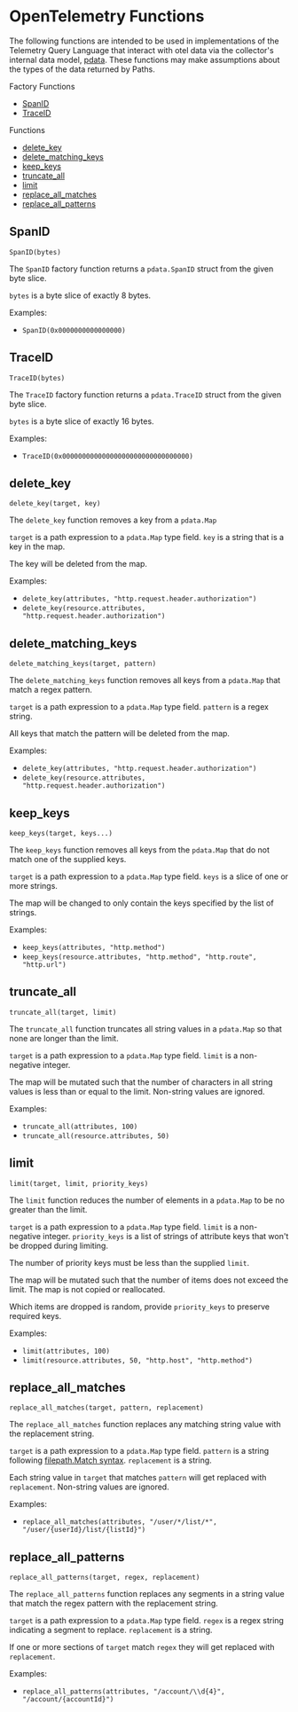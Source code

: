 # OpenTelemetry Functions

The following functions are intended to be used in implementations of the Telemetry Query Language that interact with otel data via the collector's internal data model, [pdata](https://github.com/open-telemetry/opentelemetry-collector/tree/main/pdata). These functions may make assumptions about the types of the data returned by Paths.

Factory Functions
- [SpanID](#spanid)
- [TraceID](#traceid)

Functions
- [delete_key](#delete_key)
- [delete_matching_keys](#delete_matching_keys)
- [keep_keys](#keep_keys)
- [truncate_all](#truncate_all)
- [limit](#limit)
- [replace_all_matches](#replace_all_matches)
- [replace_all_patterns](#replace_all_patterns)

## SpanID

`SpanID(bytes)`

The `SpanID` factory function returns a `pdata.SpanID` struct from the given byte slice.

`bytes` is a byte slice of exactly 8 bytes.

Examples:

- `SpanID(0x0000000000000000)`

## TraceID

`TraceID(bytes)`

The `TraceID` factory function returns a `pdata.TraceID` struct from the given byte slice.

`bytes` is a byte slice of exactly 16 bytes.

Examples:

- `TraceID(0x00000000000000000000000000000000)`

## delete_key

`delete_key(target, key)`

The `delete_key` function removes a key from a `pdata.Map`

`target` is a path expression to a `pdata.Map` type field. `key` is a string that is a key in the map.  

The key will be deleted from the map.

Examples:

- `delete_key(attributes, "http.request.header.authorization")`
- `delete_key(resource.attributes, "http.request.header.authorization")`

## delete_matching_keys

`delete_matching_keys(target, pattern)`

The `delete_matching_keys` function removes all keys from a `pdata.Map` that match a regex pattern.

`target` is a path expression to a `pdata.Map` type field. `pattern` is a regex string.

All keys that match the pattern will be deleted from the map.

Examples:

- `delete_key(attributes, "http.request.header.authorization")`
- `delete_key(resource.attributes, "http.request.header.authorization")`

## keep_keys

`keep_keys(target, keys...)`

The `keep_keys` function removes all keys from the `pdata.Map` that do not match one of the supplied keys.

`target` is a path expression to a `pdata.Map` type field. `keys` is a slice of one or more strings. 

The map will be changed to only contain the keys specified by the list of strings.

Examples:

- `keep_keys(attributes, "http.method")`
- `keep_keys(resource.attributes, "http.method", "http.route", "http.url")`

## truncate_all

`truncate_all(target, limit)`

The `truncate_all` function truncates all string values in a `pdata.Map` so that none are longer than the limit.

`target` is a path expression to a `pdata.Map` type field. `limit` is a non-negative integer.

The map will be mutated such that the number of characters in all string values is less than or equal to the limit. Non-string values are ignored.

Examples:

- `truncate_all(attributes, 100)`
- `truncate_all(resource.attributes, 50)`

## limit

`limit(target, limit, priority_keys)`

The `limit` function reduces the number of elements in a `pdata.Map` to be no greater than the limit.

`target` is a path expression to a `pdata.Map` type field. `limit` is a non-negative integer.
`priority_keys` is a list of strings of attribute keys that won't be dropped during limiting.

The number of priority keys must be less than the supplied `limit`.

The map will be mutated such that the number of items does not exceed the limit.
The map is not copied or reallocated.

Which items are dropped is random, provide `priority_keys` to preserve required keys.

Examples:

- `limit(attributes, 100)`
- `limit(resource.attributes, 50, "http.host", "http.method")`

## replace_all_matches

`replace_all_matches(target, pattern, replacement)`

The `replace_all_matches` function replaces any matching string value with the replacement string.

`target` is a path expression to a `pdata.Map` type field. `pattern` is a string following [filepath.Match syntax](https://pkg.go.dev/path/filepath#Match). `replacement` is a string. 

Each string value in `target` that matches `pattern` will get replaced with `replacement`. Non-string values are ignored.

Examples:

- `replace_all_matches(attributes, "/user/*/list/*", "/user/{userId}/list/{listId}")`

## replace_all_patterns

`replace_all_patterns(target, regex, replacement)`

The `replace_all_patterns` function replaces any segments in a string value that match the regex pattern with the replacement string.

`target` is a path expression to a `pdata.Map` type field. `regex` is a regex string indicating a segment to replace. `replacement` is a string. 

If one or more sections of `target` match `regex` they will get replaced with `replacement`.

Examples:

- `replace_all_patterns(attributes, "/account/\\d{4}", "/account/{accountId}")`
